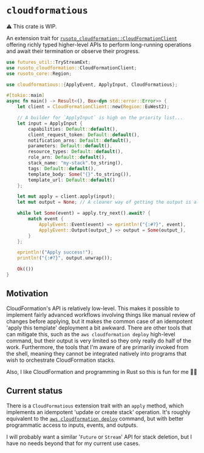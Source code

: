 # `cloudformatious`

⚠️ This crate is WIP.

An extension trait for [`rusoto_cloudformation::CloudFormationClient`](https://docs.rs/rusoto_cloudformation/0.46.0/rusoto_cloudformation/struct.CloudFormationClient.html) offering richly typed higher-level APIs to perform long-running operations and await their termination or observe their progress.

```rust + no_run
use futures_util::TryStreamExt;
use rusoto_cloudformation::CloudFormationClient;
use rusoto_core::Region;

use cloudformatious::{ApplyEvent, ApplyInput, CloudFormatious};

#[tokio::main]
async fn main() -> Result<(), Box<dyn std::error::Error>> {
    let client = CloudFormationClient::new(Region::EuWest2);

    // A builder for `ApplyInput` is high on the priority list...
    let input = ApplyInput {
        capabilities: Default::default(),
        client_request_token: Default::default(),
        notification_arns: Default::default(),
        parameters: Default::default(),
        resource_types: Default::default(),
        role_arn: Default::default(),
        stack_name: "my-stack".to_string(),
        tags: Default::default(),
        template_body: Some("{}".to_string()),
        template_url: Default::default()
    };

    let mut apply = client.apply(input);
    let mut output = None; // A cleaner way of getting the output is also on the list...

    while let Some(event) = apply.try_next().await? {
        match event {
            ApplyEvent::Event(event) => eprintln!("{:#?}", event),
            ApplyEvent::Output(output_) => output = Some(output_),
        }
    };

    eprintln!("Apply success!");
    println!("{:#?}", output.unwrap());

    Ok(())
}
```

## Motivation

CloudFormation's API is relatively low-level.
This makes it possible to implement fairly advanced workflows involving things like manual review of changes before applying, but it makes the common case of an idempotent 'apply this template' deployment a bit awkward.
There are other tools that can mitigate this, such as the `aws cloudformation deploy` high-level command, but their output is very limited so they only really do half of the work.
Furthermore, the tools that I'm aware of are primarily invoked from the shell, meaning they cannot be integrated natively into programs that wish to orchestrate CloudFormation stacks.

Also, I like CloudFormation and programming in Rust so this is fun for me 🤷‍♂️

## Current status

There is a `CloudFormatious` extension trait with an `apply` method, which implements an idempotent 'update or create stack' operation.
It's roughly equivalent to the [`aws cloudformation deploy`](https://docs.aws.amazon.com/cli/latest/reference/cloudformation/deploy/index.html) command, but with better programmatic access to inputs, events, and outputs.

I will probably want a similar '`Future` or `Stream`' API for stack deletion, but I have no needs beyond that for my current use cases.
